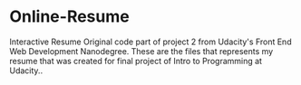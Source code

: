 # Online-Resume
Interactive Resume
Original code part of project 2 from Udacity's Front End Web Development Nanodegree. These are the files that represents my resume that was created  for final project of Intro to Programming at Udacity..
